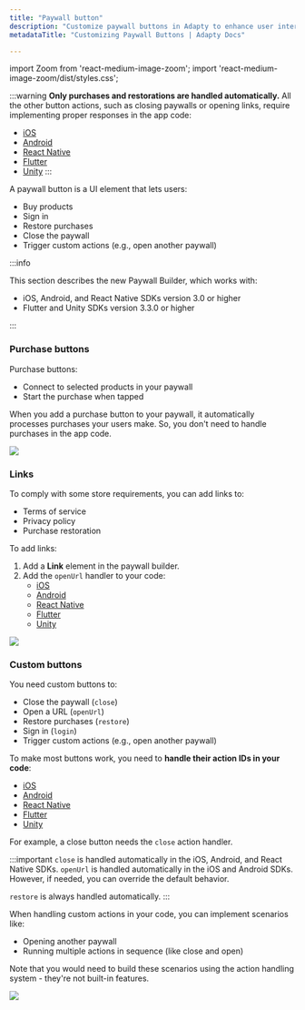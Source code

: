 ```yaml
---
title: "Paywall button"
description: "Customize paywall buttons in Adapty to enhance user interactions and increase conversions."
metadataTitle: "Customizing Paywall Buttons | Adapty Docs"

---
```


<!--- paywall-buttons.md ---> 

import Zoom from 'react-medium-image-zoom';
import 'react-medium-image-zoom/dist/styles.css';

:::warning
**Only purchases and restorations are handled automatically.** All the other button actions, such as closing paywalls or opening links, require implementing proper responses in the app code:
- [iOS](handle-paywall-actions.md)
- [Android](android-handle-paywall-actions.md)
- [React Native](react-native-handle-paywall-actions.md)
- [Flutter](flutter-handle-paywall-actions.md)
- [Unity](unity-handle-paywall-actions.md)
:::

A paywall button is a UI element that lets users:
- Buy products
- Sign in
- Restore purchases
- Close the paywall
- Trigger custom actions (e.g., open another paywall)

:::info

This section describes the new Paywall Builder, which works with:
- iOS, Android, and React Native SDKs version 3.0 or higher
- Flutter and Unity SDKs version 3.3.0 or higher

:::

### Purchase buttons
Purchase buttons:
- Connect to selected products in your paywall
- Start the purchase when tapped

When you add a purchase button to your paywall, it automatically processes purchases your users make. So, you don't need to handle purchases in the app code.

<Zoom>
  <img src={require('./img/purchase-button.webp').default}
  style={{
    border: '1px solid #727272', /* border width and color */
    width: '700px', /* image width */
    display: 'block', /* for alignment */
    margin: '0 auto' /* center alignment */
  }}
/>
</Zoom>

### Links
To comply with some store requirements, you can add links to:
- Terms of service
- Privacy policy
- Purchase restoration

To add links:
1. Add a **Link** element in the paywall builder.
2. Add the `openUrl` handler to your code:
    - [iOS](handle-paywall-actions.md)
    - [Android](android-handle-paywall-actions.md)
    - [React Native](react-native-handle-paywall-actions.md)
    - [Flutter](flutter-handle-paywall-actions.md)
    - [Unity](unity-handle-paywall-actions.md)


<Zoom>
  <img src={require('./img/pb-links.webp').default}
  style={{
    border: '1px solid #727272', /* border width and color */
    width: '700px', /* image width */
    display: 'block', /* for alignment */
    margin: '0 auto' /* center alignment */
  }}
/>
</Zoom>

### Custom buttons
You need custom buttons to:
- Close the paywall (`close`)
- Open a URL (`openUrl`)
- Restore purchases (`restore`)
- Sign in (`login`)
- Trigger custom actions (e.g., open another paywall)

To make most buttons work, you need to **handle their action IDs in your code**:
- [iOS](handle-paywall-actions.md)
- [Android](android-handle-paywall-actions.md)
- [React Native](react-native-handle-paywall-actions.md)
- [Flutter](flutter-handle-paywall-actions.md)
- [Unity](unity-handle-paywall-actions.md)

For example, a close button needs the `close` action handler.

:::important
`close` is handled automatically in the iOS, Android, and React Native SDKs. `openUrl` is handled automatically in the iOS and Android SDKs. However, if needed, you can override the default behavior.

`restore` is always handled automatically.
:::

When handling custom actions in your code, you can implement scenarios like:

- Opening another paywall
- Running multiple actions in sequence (like close and open)

Note that you would need to build these scenarios using the action handling system - they're not built-in features.

<Zoom>
  <img src={require('./img/pb-custom-button.webp').default}
  style={{
    border: '1px solid #727272', /* border width and color */
    width: '700px', /* image width */
    display: 'block', /* for alignment */
    margin: '0 auto' /* center alignment */
  }}
/>
</Zoom>
